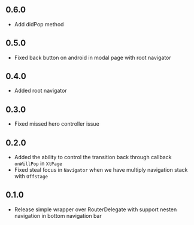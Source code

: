 ## 0.6.0

* Add didPop method

## 0.5.0

* Fixed back button on android in modal page with root navigator

## 0.4.0

* Added root navigator

## 0.3.0

* Fixed missed hero controller issue

## 0.2.0

* Added the ability to control the transition back through callback `onWillPop` in `XtPage`
* Fixed steal focus in `Navigator` when we have multiply navigation stack with `Offstage`

## 0.1.0

* Release simple wrapper over RouterDelegate with support nesten navigation in bottom navigation bar
